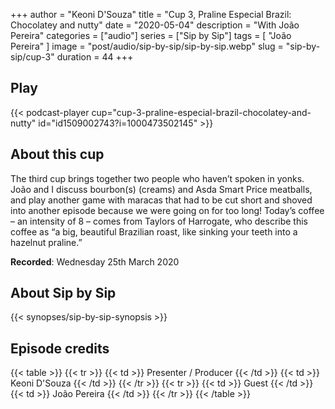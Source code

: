 +++
author = "Keoni D'Souza"
title = "Cup 3, Praline Especial Brazil: Chocolatey and nutty"
date = "2020-05-04"
description = "With João Pereira"
categories = ["audio"]
series = ["Sip by Sip"]
tags = [
    "João Pereira"
]
image = "post/audio/sip-by-sip/sip-by-sip.webp"
slug = "sip-by-sip/cup-3"
duration = 44
+++

## Play

{{< podcast-player cup="cup-3-praline-especial-brazil-chocolatey-and-nutty" id="id1509002743?i=1000473502145" >}}

## About this cup

The third cup brings together two people who haven’t spoken in yonks. João and I discuss bourbon(s) (creams) and Asda Smart Price meatballs, and play another game with maracas that had to be cut short and shoved into another episode because we were going on for too long! Today’s coffee – an intensity of 8 – comes from Taylors of Harrogate, who describe this coffee as “a big, beautiful Brazilian roast, like sinking your teeth into a hazelnut praline.”

**Recorded**: Wednesday 25th March 2020

## About Sip by Sip

{{< synopses/sip-by-sip-synopsis >}}

## Episode credits

{{< table >}}
    {{< tr >}}
        {{< td >}}
            Presenter / Producer
        {{< /td >}}
        {{< td >}}
            Keoni D'Souza
        {{< /td >}}
    {{< /tr >}}
    {{< tr >}}
        {{< td >}}
            Guest
        {{< /td >}}
        {{< td >}}
            João Pereira
        {{< /td >}}
    {{< /tr >}}
{{< /table >}}
